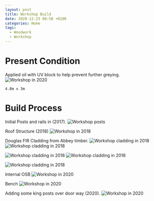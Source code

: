 ```yaml
---
layout: post
title: Workshop Build
date: 2020-12-23 08:58 +0100
categories: Home
tags:
  - Woodwork
  - Workshop
---
```


Present Condition
==

Applied oil with UV block to help prevent further greying.
![Workshop in 2020](/images/Home/workshop/2020-05-30-workshop.png)

    4.8m x 3m

Build Process
==
Initial Posts and rails in (2017).
![Workshop posts](/images/Home/workshop/IMG_1806.jpeg)

Roof Structure (2018)
![Workshop in 2018](/images/Home/workshop/IMG_3909.jpeg)

Douglas FIR Cladding from Abbey timber.
![Workshop cladding in 2018](/images/Home/workshop/IMG_7107.jpeg)
![Workshop cladding in 2018](/images/Home/workshop/IMG_7109.jpeg)

![Workshop cladding in 2018](/images/Home/workshop/D0DE27E4-EA19-4835-8717-9E461E8519F5.jpeg)
![Workshop cladding in 2018](/images/Home/workshop/IMG_7583.jpeg)

![Workshop cladding in 2018](/images/Home/workshop/IMG_2164.jpeg)

Internal OSB
![Workshop in 2020](/images/Home/workshop/IMG_0032.jpeg)

Bench
![Workshop in 2020](/images/Home/workshop/C979F41C-0F4C-42EE-B35C-8AB4A4E12CC6.jpeg)



Adding some king posts over door way (2020).
![Workshop in 2020](/images/Home/workshop/IMG_2493.jpeg)
